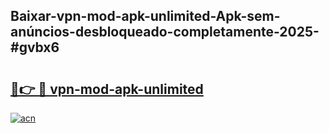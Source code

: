 ## Baixar-vpn-mod-apk-unlimited-Apk-sem-anúncios-desbloqueado-completamente-2025-#gvbx6

# <h2><a href="https://ainizakaria.my?title=vpn-mod-apk-unlimited&ref=20M">🔗👉 🔴 vpn-mod-apk-unlimited</a></h2>

[![acn](https://github.com/user-attachments/assets/0f9c940e-d8b0-45ae-aac7-cd30a18b3e1c)](https://ainizakaria.my?title=vpn-mod-apk-unlimited&ref=20M)

